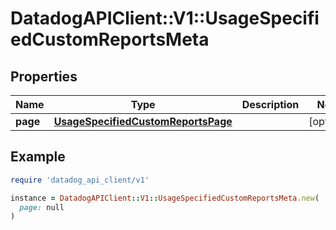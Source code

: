 # DatadogAPIClient::V1::UsageSpecifiedCustomReportsMeta

## Properties

| Name     | Type                                                                      | Description | Notes      |
| -------- | ------------------------------------------------------------------------- | ----------- | ---------- |
| **page** | [**UsageSpecifiedCustomReportsPage**](UsageSpecifiedCustomReportsPage.md) |             | [optional] |

## Example

```ruby
require 'datadog_api_client/v1'

instance = DatadogAPIClient::V1::UsageSpecifiedCustomReportsMeta.new(
  page: null
)
```
